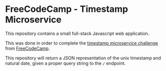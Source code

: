 # FreeCodeCamp - Timestamp Microservice
This repository contains a small full-stack Javascript web application.

This was done in order to complete the [timestamp microservice
challenge](http://www.freecodecamp.com/challenges/timestamp-microservice) from
[FreeCodeCamp](http://www.freecodecamp.com).

This repository will return a JSON representation of the unix timestamp and
natural date, given a proper query string to the `/` endpoint.
